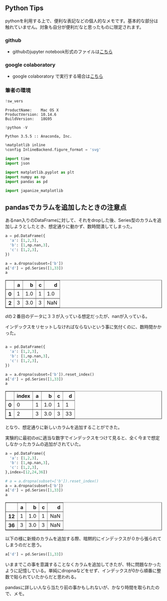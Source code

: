 ## Python Tips

pythonを利用する上で、便利な表記などの個人的なメモです。基本的な部分は触れていません。対象も自分が便利だなと思ったものに限定されます。

### github
- githubのjupyter notebook形式のファイルは[こちら](https://github.com/hiroshi0530/wa-src/blob/master/article/library/python/template/template_nb.ipynb)

### google colaboratory
- google colaboratory で実行する場合は[こちら](https://colab.research.google.com/github/hiroshi0530/wa-src/blob/master/article/library/python/template/template_nb.ipynb)

### 筆者の環境


```python
!sw_vers
```

    ProductName:	Mac OS X
    ProductVersion:	10.14.6
    BuildVersion:	18G95



```python
!python -V
```

    Python 3.5.5 :: Anaconda, Inc.



```python
%matplotlib inline
%config InlineBackend.figure_format = 'svg'

import time
import json

import matplotlib.pyplot as plt
import numpy as np
import pandas as pd

import japanize_matplotlib
```

## pandasでカラムを追加したときの注意点

あるnan入りのDataFrameに対して、それをdropした後、Series型のカラムを追加しようとしたとき、想定通りに動かず、数時間潰してしまった。


```python
a = pd.DataFrame({
  'a': [1,2,3],
  'b': [1,np.nan,3],
  'c': [1,2,3],
})

a = a.dropna(subset=['b'])
a['d'] = pd.Series([1,33])
a
```




<div>
<style scoped>
    .dataframe tbody tr th:only-of-type {
        vertical-align: middle;
    }

    .dataframe tbody tr th {
        vertical-align: top;
    }

    .dataframe thead th {
        text-align: right;
    }
</style>
<table border="1" class="dataframe">
  <thead>
    <tr style="text-align: right;">
      <th></th>
      <th>a</th>
      <th>b</th>
      <th>c</th>
      <th>d</th>
    </tr>
  </thead>
  <tbody>
    <tr>
      <th>0</th>
      <td>1</td>
      <td>1.0</td>
      <td>1</td>
      <td>1.0</td>
    </tr>
    <tr>
      <th>2</th>
      <td>3</td>
      <td>3.0</td>
      <td>3</td>
      <td>NaN</td>
    </tr>
  </tbody>
</table>
</div>



$d$の２番目のデータに３３が入っている想定だったが、nanが入っている。

インデックスをリセットしなければならないという事に気付くのに、数時間かかった。


```python

a = pd.DataFrame({
  'a': [1,2,3],
  'b': [1,np.nan,3],
  'c': [1,2,3],
})

a = a.dropna(subset=['b']).reset_index()
a['d'] = pd.Series([1,33])
a
```




<div>
<style scoped>
    .dataframe tbody tr th:only-of-type {
        vertical-align: middle;
    }

    .dataframe tbody tr th {
        vertical-align: top;
    }

    .dataframe thead th {
        text-align: right;
    }
</style>
<table border="1" class="dataframe">
  <thead>
    <tr style="text-align: right;">
      <th></th>
      <th>index</th>
      <th>a</th>
      <th>b</th>
      <th>c</th>
      <th>d</th>
    </tr>
  </thead>
  <tbody>
    <tr>
      <th>0</th>
      <td>0</td>
      <td>1</td>
      <td>1.0</td>
      <td>1</td>
      <td>1</td>
    </tr>
    <tr>
      <th>1</th>
      <td>2</td>
      <td>3</td>
      <td>3.0</td>
      <td>3</td>
      <td>33</td>
    </tr>
  </tbody>
</table>
</div>



となり、想定通りに新しいカラムを追加することができた。

実験的に最初の$a$に適当な数字でインデックスをつけて見ると、全く今まで想定しなかったカラムの追加がされていた。


```python
a = pd.DataFrame({
  'a': [1,2,3],
  'b': [1,np.nan,3],
  'c': [1,2,3],
},index=[12,24,36])

# a = a.dropna(subset=['b']).reset_index()
a = a.dropna(subset=['b'])
a['d'] = pd.Series([1,33])
a
```




<div>
<style scoped>
    .dataframe tbody tr th:only-of-type {
        vertical-align: middle;
    }

    .dataframe tbody tr th {
        vertical-align: top;
    }

    .dataframe thead th {
        text-align: right;
    }
</style>
<table border="1" class="dataframe">
  <thead>
    <tr style="text-align: right;">
      <th></th>
      <th>a</th>
      <th>b</th>
      <th>c</th>
      <th>d</th>
    </tr>
  </thead>
  <tbody>
    <tr>
      <th>12</th>
      <td>1</td>
      <td>1.0</td>
      <td>1</td>
      <td>NaN</td>
    </tr>
    <tr>
      <th>36</th>
      <td>3</td>
      <td>3.0</td>
      <td>3</td>
      <td>NaN</td>
    </tr>
  </tbody>
</table>
</div>



以下の様に新規のカラムを追加する際、暗黙的にインデックスが０から張られてしまうのだと思う。

```python
a['d'] = pd.Series([1,33])
```

いままでこの事を意識することなくカラムを追加してきたが、特に問題なかったように記憶している。単純にdropnaなどをせず、インデックスが0から順番に整数で貼られていたからだと思われる。

pandasに詳しい人なら当たり前の事かもしれないが、かなり時間を取られたので、メモ。
